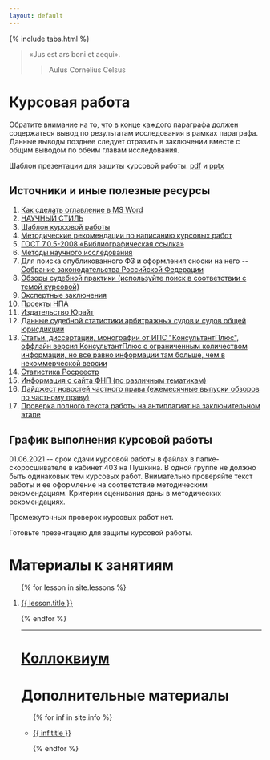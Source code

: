 ```yaml
---
layout: default
---
```


{% include tabs.html %}

<style>
table {
  border: 2px solid #000000;
}
td {
  border: 2px solid #000000;
  padding: 5px;
}
th {
  border: 2px solid #000000;
  padding: 5px;
}
</style>

> «Jus est ars boni et aequi».
>
> > Aulus Cornelius Celsus

<!-- <h1><a href="/sr">Самостоятельная работа</a></h1> -->

<h1>Курсовая работа</h1>

Обратите внимание на то, что в конце каждого параграфа должен содержаться вывод
по результатам исследования в рамках параграфа. Данные выводы позднее следует
отразить в заключении вместе с общим выводом по обеим главам исследования.

Шаблон презентации для защиты курсовой работы: [pdf](./_presentations/kurs_pres.pdf) и [pptx](./_presentations/kurs_pres.pptx)

<h2>Источники и иные полезные ресурсы</h2>

1. [Как сделать оглавление в MS Word](https://www.youtube.com/watch?app=desktop&v=fU9X88ZoALU)
2. [НАУЧНЫЙ СТИЛЬ](https://licey.net/free/4-russkii_yazyk/41-kurs_russkogo_yazyka_russkii_yazyk_i_kultura_obscheniya/stages/791-52_nauchnyi_stil.html)
3. [Шаблон курсовой работы](/Kursovaya_ryba.docx)
4. [Методические рекомендации по написанию курсовых работ](/metodichka_po_kursovym_rabotam.docx)
5. [ГОСТ 7.0.5-2008 «Библиографическая ссылка»](/gost-7_0_8-2008.pdf)
6. [Методы научного исследования](/Metody_Nauchnogo_Issledovania.pdf)
7. Для поиска опубликованного ФЗ и оформления сноски на него -- [Собрание законодательства Российской Федерации](http://www.szrf.ru/szrf/index.phtml?md=1)
8. [Обзоры судебной практики (используйте поиск в соответствии с темой курсовой)](http://xn--b1a4a.xn--p1ai/documents/thematics/?year=2021)
9. [Экспертные заключения](http://privlaw.ru/sovet-po-kodifikacii/)
10. [Проекты НПА](https://sozd.duma.gov.ru/calendar/b/year/2021-01-01/2021-12-31/1.1)
11. [Издательство Юрайт](https://urait.ru/)
12. [Данные судебной статистики арбитражных судов и судов общей юрисдикции](http://www.cdep.ru/index.php?id=79)
13. [Статьи, диссертации, монографии от ИПС "КонсультантПлюс", оффлайн версия КонсультантПлюс с ограниченным количеством информации, но все равно информации там больше, чем в некоммерческой версии](https://www.consultant.ru/edu/student/study/)
14. [Статистика Росреестр](https://rosreestr.gov.ru/site/open-service/statistika-i-analitika/statisticheskaya-otchetnost/?clear_cache=Y)
15. [Информация с сайта ФНП (по различным тематикам)](https://notariat.ru/ru-ru/publishing-center/group/infographics/)
16. [Дайджест новостей частного права (ежемесячные выпуски обзоров по частному праву)](https://m-logos.ru/publications/digest/)
17. [Проверка полного текста работы на антиплагиат на заключительном этапе](https://www.antiplagiat.ru/)

<h2>График выполнения курсовой работы</h2>

<!-- | **№** | **Этап работы**                                                 | **Срок сдачи**                                         | -->
<!-- | :---: | :-------------------------------------------------------------- | :----------------------------------------------------- | -->
<!-- |   1   | Подбор литературы, обзор проблематики, составление плана        | до 05.01.2021                                          | -->
<!-- |   2   | Написание и оформление введения                                 | СА-11-103 -- до 25.02.2021, остальные -- до 05.03.2021 | -->
<!-- |   3   | Написание и оформление первой главы                             | до 23.03.2021                                          | -->
<!-- |   4   | Написание и оформление второй главы                             | до 04.05.2021                                          | -->
<!-- |   5   | Написание и оформление заключения, оформление списка литературы | до 14.05.2021                                          | -->
<!-- |   6   | Сдача напечатанной и подшитой курсовой работы                   | до 20.05.2021                                          | -->

01.06.2021 -- срок сдачи курсовой работы в файлах в папке-скоросшивателе в кабинет 403 на Пушкина. В одной группе не должно быть одинаковых тем курсовых работ. Внимательно проверяйте текст работы и ее оформление на соответствие методическим рекомендациям. Критерии оценивания даны в методических рекомендациях.

Промежуточных проверок курсовых работ нет.

Готовьте презентацию для защиты курсовой работы.

<!-- **! Обратите внимание**: грубое, неоднократное, необоснованное нарушение графика выполнения курсовой работы является основанием для снижения оценки (вплоть до отметки «удовлетворительно») независимо от полученного результата. -->

<!-- <ul> -->

<!-- {% assign notifications = site.notifs | sort: "date" | reverse %} -->
<!-- {% for notif in site.notifs %} -->

<!--   <li> -->
<!--     <h2>{{ notif.when }} &mdash; {{ notif.title }}</h2> -->
<!--     {{ notif.content }} -->
<!--   </li> -->

<!-- {% endfor %} -->

<!-- </ul> -->

<h1>Материалы к занятиям</h1>

<ol>

{% for lesson in site.lessons %}

  <li>
    <a href="{{ lesson.url }}">
      {{ lesson.title }}
    </a>
  </li>

{% endfor %}

<hr />

<h1><a href="/colloc">Коллоквиум</a></h1>

<h1>Дополнительные материалы</h1>

<ul>

{% for inf in site.info %}

  <li>
    <a href="{{ inf.url }}">
      {{ inf.title }}
    </a>
  </li>

{% endfor %}

</ul>

<script>
// Get the element with id="defaultOpen" and click on it
document.getElementById("defaultOpen").click();
</script>
